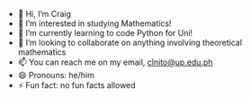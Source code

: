 - 👋 Hi, I’m Craig
- 👀 I’m interested in studying Mathematics!
- 🌱 I’m currently learning to code Python for Uni!
- 💞️ I’m looking to collaborate on anything involving theoretical mathematics 
- 📫 You can reach me on my email, clnito@up.edu.ph
- 😄 Pronouns: he/him
- ⚡ Fun fact: no fun facts allowed

<!---
craignitoupd/craignitoupd is a ✨ special ✨ repository because its `README.md` (this file) appears on your GitHub profile.
You can click the Preview link to take a look at your changes.
--->
